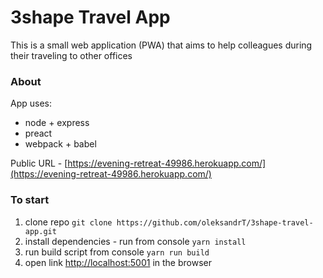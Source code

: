 # 3shape Travel App
This is a small web application (PWA) that aims to help colleagues during their traveling to other offices


### About
App uses:
* node + express
* preact
* webpack + babel

Public URL - [https://evening-retreat-49986.herokuapp.com/](https://evening-retreat-49986.herokuapp.com/)



### To start

1. clone repo
``` git clone https://github.com/oleksandrT/3shape-travel-app.git ```
2. install dependencies - run from console
``` yarn install ```
3. run build script from console
``` yarn run build ```
4. open link [http://localhost:5001](http://localhost:5001) in the browser

